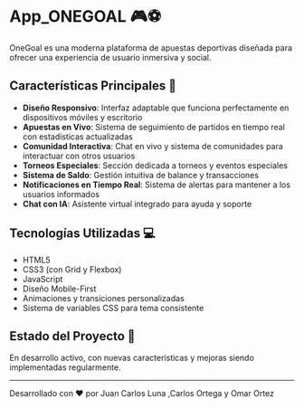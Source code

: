 # App_ONEGOAL 🎮⚽

OneGoal es una moderna plataforma de apuestas deportivas diseñada para ofrecer una experiencia de usuario inmersiva y social. 

## Características Principales 🌟

- **Diseño Responsivo**: Interfaz adaptable que funciona perfectamente en dispositivos móviles y escritorio
- **Apuestas en Vivo**: Sistema de seguimiento de partidos en tiempo real con estadísticas actualizadas
- **Comunidad Interactiva**: Chat en vivo y sistema de comunidades para interactuar con otros usuarios
- **Torneos Especiales**: Sección dedicada a torneos y eventos especiales
- **Sistema de Saldo**: Gestión intuitiva de balance y transacciones
- **Notificaciones en Tiempo Real**: Sistema de alertas para mantener a los usuarios informados
- **Chat con IA**: Asistente virtual integrado para ayuda y soporte

## Tecnologías Utilizadas 💻

- HTML5
- CSS3 (con Grid y Flexbox)
- JavaScript
- Diseño Mobile-First
- Animaciones y transiciones personalizadas
- Sistema de variables CSS para tema consistente

## Estado del Proyecto 🚀

En desarrollo activo, con nuevas características y mejoras siendo implementadas regularmente.

---
Desarrollado con ❤️ por Juan Carlos Luna ,Carlos Ortega y Omar Ortez
